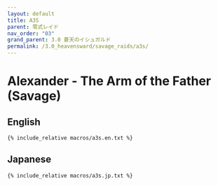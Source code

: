 ```yaml
---
layout: default
title: A3S
parent: 零式レイド
nav_order: "03"
grand_parent: 3.0 蒼天のイシュガルド
permalink: /3.0_heavensward/savage_raids/a3s/
---
```


# Alexander - The Arm of the Father (Savage)

## English
```
{% include_relative macros/a3s.en.txt %}
```

## Japanese
```
{% include_relative macros/a3s.jp.txt %}
```